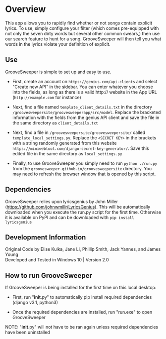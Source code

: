# Overview  
This app allows you to rapidly find whether or not songs contain explicit lyrics. To use, simply configure your filter (which comes pre-equipped with not only the seven dirty words but several other common swears,) then use our search feature to hunt for a song. GrooveSweeper will then tell you what words in the lyrics violate your definition of explicit.

## Use
GrooveSweeper is simple to set up and easy to use.

* First, create an account on `https://genius.com/api-clients` and select "Create new API" in the sidebar. You can enter whatever you choose into the fields, as long as there is a valid http:// website in the App URL (`http://example.com` for instance)

* Next, find a file named `template_client_details.txt` in the directory `/groovesweepersite/groovesweeperapp/src/model`. Replace the bracketed information with the fields from the genius API client and save the file in the same directory as `client_details.txt`

* Next, find a file in `/groovesweepersite/groovesweepersite/` called `template_local_settings.py`. Replace the `<SECRET KEY>` in the brackets with a string randomly generated from this website `https://miniwebtool.com/django-secret-key-generator/`. Save this edited file in the same directory as `local_settings.py`

* Finally, to use GrooveSweeper you simply need to run `python ./run.py` from the `groovesweeper.github.io/groovesweepersite` directory. You may need to refresh the browser window that is opened by this script.

## Dependencies  
GrooveSweeper relies upon lyricsgenius by John Miller (https://github.com/johnwmillr/LyricsGenius). This will be automatically downloaded when you execute the run.py script for the first time. Otherwise it is available on PyPI and can be downloaded with `pip install lyricsgenius`  

## Development Information  
Original Code by Elise Kulka, Jane Li, Phillip Smith, Jack Yannes, and James Young  
Developed and Tested in Windows 10 | Version 2.0

## How to run GrooveSweeper
If GrooveSweeper is being installed for the first time on this local desktop:

* First, run "__init__.py" to automatically pip install required dependencies (django v3.1, python3)

* Once the required dependencies are installed, run "run.exe" to open GrooveSweeper

NOTE: "__init__.py" will not have to be ran again unless required dependencies have been uninstalled




